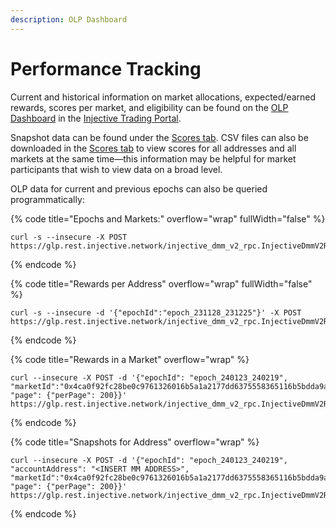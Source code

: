 ```yaml
---
description: OLP Dashboard
---
```


# Performance Tracking

Current and historical information on market allocations, expected/earned rewards, scores per market, and eligibility can be found on the [OLP Dashboard](https://trading.injective.network/program/liquidity) in the [Injective Trading Portal](https://trading.injective.network/).&#x20;

Snapshot data can be found under the [Scores tab](https://trading.injective.network/program/liquidity/scores). CSV files can also be downloaded in the [Scores tab](https://trading.injective.network/program/liquidity/scores) to view scores for all addresses and all markets at the same time—this information may be helpful for market participants that wish to view data on a broad level.

OLP data for current and previous epochs can also be queried programmatically:&#x20;

{% code title="Epochs and Markets:" overflow="wrap" fullWidth="false" %}
```
curl -s --insecure -X POST https://glp.rest.injective.network/injective_dmm_v2_rpc.InjectiveDmmV2RPC/GetEpochs
```
{% endcode %}

{% code title="Rewards per Address" overflow="wrap" fullWidth="false" %}
```
curl -s --insecure -d '{"epochId":"epoch_231128_231225"}' -X POST https://glp.rest.injective.network/injective_dmm_v2_rpc.InjectiveDmmV2RPC/GetEpochScores
```
{% endcode %}

{% code title="Rewards in a Market" overflow="wrap" %}
```
curl --insecure -X POST -d '{"epochId": "epoch_240123_240219", "marketId":"0x4ca0f92fc28be0c9761326016b5a1a2177dd6375558365116b5bdda9abc229ce", "page": {"perPage": 200}}' https://glp.rest.injective.network/injective_dmm_v2_rpc.InjectiveDmmV2RPC/GetTotalScores
```
{% endcode %}

{% code title="Snapshots for Address" overflow="wrap" %}
```
curl --insecure -X POST -d '{"epochId": "epoch_240123_240219", "accountAddress": "<INSERT MM ADDRESS>", "marketId":"0x4ca0f92fc28be0c9761326016b5a1a2177dd6375558365116b5bdda9abc229ce", "page": {"perPage": 200}}' https://glp.rest.injective.network/injective_dmm_v2_rpc.InjectiveDmmV2RPC/GetTotalScoresHistory
```
{% endcode %}
